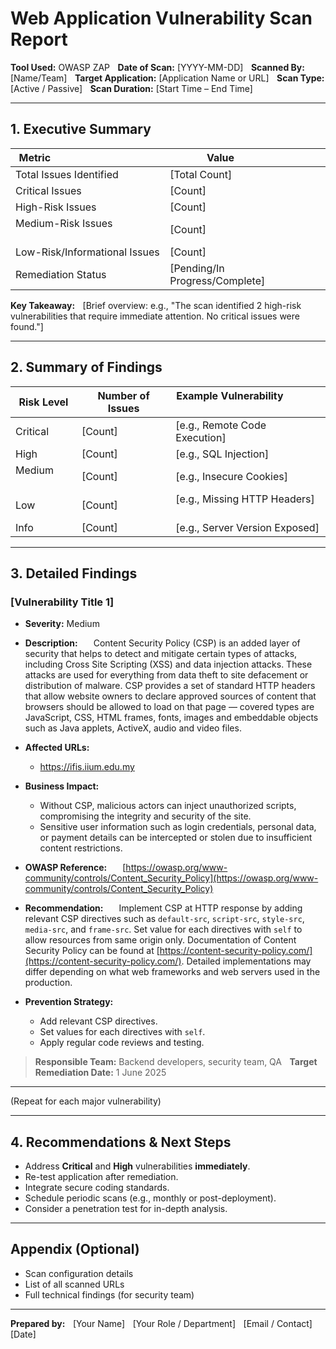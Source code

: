 # Web Application Vulnerability Scan Report

**Tool Used:** OWASP ZAP    
**Date of Scan:** [YYYY-MM-DD]    
**Scanned By:** [Name/Team]    
**Target Application:** [Application Name or URL]    
**Scan Type:** [Active / Passive]    
**Scan Duration:** [Start Time – End Time]

---

## 1. Executive Summary

| Metric                                                  | Value                        |
|-------------------------------|------------------|
| Total Issues Identified              | [Total Count]        |
| Critical Issues                              | [Count]                    |
| High-Risk Issues                            | [Count]                    |
| Medium-Risk Issues                        | [Count]                    |
| Low-Risk/Informational Issues | [Count]                    |
| Remediation Status                        | [Pending/In Progress/Complete] |

**Key Takeaway:**    
[Brief overview: e.g., "The scan identified 2 high-risk vulnerabilities that require immediate attention. No critical issues were found."]

---

## 2. Summary of Findings

| Risk Level | Number of Issues | Example Vulnerability                    |
|------------|------------------|--------------------------------|
| Critical      | [Count]                    | [e.g., Remote Code Execution]    |
| High              | [Count]                    | [e.g., SQL Injection]                    |
| Medium          | [Count]                    | [e.g., Insecure Cookies]              |
| Low                | [Count]                    | [e.g., Missing HTTP Headers]      |
| Info              | [Count]                    | [e.g., Server Version Exposed] |

---

## 3. Detailed Findings

### [Vulnerability Title 1]

- **Severity:** Medium  
- **Description:**    
    Content Security Policy (CSP) is an added layer of security that helps to detect and mitigate certain types of attacks, including Cross Site Scripting (XSS) and data injection attacks. These attacks are used for everything from data theft to site defacement or distribution of malware. CSP provides a set of standard HTTP headers that allow website owners to declare approved sources of content that browsers should be allowed to load on that page — covered types are JavaScript, CSS, HTML frames, fonts, images and embeddable objects such as Java applets, ActiveX, audio and video files.

- **Affected URLs:**
  - https://ifis.iium.edu.my

- **Business Impact:**    
  - Without CSP, malicious actors can inject unauthorized scripts, compromising the integrity and security of the site.
  - Sensitive user information such as login credentials, personal data, or payment details can be intercepted or stolen due to insufficient content restrictions.

- **OWASP Reference:**    
    [https://owasp.org/www-community/controls/Content_Security_Policy](https://owasp.org/www-community/controls/Content_Security_Policy)

- **Recommendation:**    
    Implement CSP at HTTP response by adding relevant CSP directives such as `default-src`, `script-src`, `style-src`, `media-src`, and `frame-src`. Set value for each directives with `self` to allow resources from same origin only. Documentation of Content Security Policy can be found at [https://content-security-policy.com/](https://content-security-policy.com/). Detailed implementations may differ depending on what web frameworks and web servers used in the production.

- **Prevention Strategy:**    
  - Add relevant CSP directives.
  - Set values for each directives with `self`.
  - Apply regular code reviews and testing.

> **Responsible Team:** Backend developers, security team, QA    
> **Target Remediation Date:** 1 June 2025

---

(Repeat for each major vulnerability)

---

## 4. Recommendations & Next Steps

- Address **Critical** and **High** vulnerabilities **immediately**.
- Re-test application after remediation.
- Integrate secure coding standards.
- Schedule periodic scans (e.g., monthly or post-deployment).
- Consider a penetration test for in-depth analysis.

---

## Appendix (Optional)

- Scan configuration details    
- List of all scanned URLs    
- Full technical findings (for security team)

---

**Prepared by:**    
[Your Name]    
[Your Role / Department]    
[Email / Contact]    
[Date]
